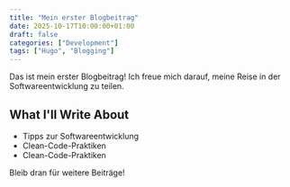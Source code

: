 ```yaml
---
title: "Mein erster Blogbeitrag"
date: 2025-10-17T10:00:00+01:00
draft: false
categories: ["Development"]
tags: ["Hugo", "Blogging"]
---
```


Das ist mein erster Blogbeitrag! Ich freue mich darauf, meine Reise in der Softwareentwicklung zu teilen.

## What I'll Write About

- Tipps zur Softwareentwicklung
- Clean-Code-Praktiken
- Clean-Code-Praktiken

Bleib dran für weitere Beiträge!

